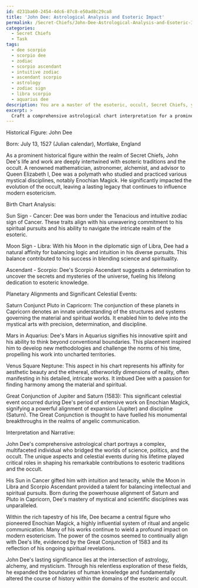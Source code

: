 ```yaml
---
id: d231ba60-2454-4dc6-87c8-e50ad8c29ca8
title: 'John Dee: Astrological Analysis and Esoteric Impact'
permalink: /Secret-Chiefs/John-Dee-Astrological-Analysis-and-Esoteric-Impact/
categories:
  - Secret Chiefs
  - Task
tags:
  - dee scorpio
  - scorpio dee
  - zodiac
  - scorpio ascendant
  - intuitive zodiac
  - ascendant scorpio
  - astrology
  - zodiac sign
  - libra scorpio
  - aquarius dee
description: You are a master of the esoteric, occult, Secret Chiefs, you complete tasks to the absolute best of your ability, no matter if you think you were not trained to do the task specifically, you will attempt to do it anyways, since you have performed the tasks you are given with great mastery, accuracy, and deep understanding of what is requested. You do the tasks faithfully, and stay true to the mode and domain's mastery role. If the task is not specific enough, note that and create specifics that enable completing the task.
excerpt: > 
  Craft a comprehensive astrological chart interpretation for a prominent historical figure within the realm of the Secret Chiefs, detailing their impact on esoteric traditions and the occult. Include information about their birth chart, planetary alignments, and significant celestial events during their lifetime. Analyze how these astrological factors may have influenced their contributions to the domain, taking into account any symbolic correlations and unique aspects. Moreover, create an interpretation that weaves a rich, complex narrative, highlighting the figure's significance to the continued evolution of the esoteric and occult realms.
---
```

Historical Figure: John Dee

Born: July 13, 1527 (Julian calendar), Mortlake, England

As a prominent historical figure within the realm of Secret Chiefs, John Dee's life and work are deeply intertwined with esoteric traditions and the occult. A renowned mathematician, astronomer, alchemist, and advisor to Queen Elizabeth I, Dee was a polymath who studied and practiced various mystical disciplines, notably Enochian Magick. He significantly impacted the evolution of the occult, leaving a lasting legacy that continues to influence modern esotericism.

Birth Chart Analysis:

Sun Sign - Cancer: Dee was born under the Tenacious and intuitive zodiac sign of Cancer. These traits align with his unwavering commitment to his spiritual pursuits and his ability to navigate the intricate realm of the esoteric.

Moon Sign - Libra: With his Moon in the diplomatic sign of Libra, Dee had a natural affinity for balancing logic and intuition in his diverse pursuits. This balance contributed to his success in blending science and spirituality.

Ascendant - Scorpio: Dee's Scorpio Ascendant suggests a determination to uncover the secrets and mysteries of the universe, fueling his lifelong dedication to esoteric knowledge.

Planetary Alignments and Significant Celestial Events:

Saturn Conjunct Pluto in Capricorn: The conjunction of these planets in Capricorn denotes an innate understanding of the structures and systems governing the material and spiritual worlds. It enabled him to delve into the mystical arts with precision, determination, and discipline.

Mars in Aquarius: Dee's Mars in Aquarius signifies his innovative spirit and his ability to think beyond conventional boundaries. This placement inspired him to develop new methodologies and challenge the norms of his time, propelling his work into uncharted territories.

Venus Square Neptune: This aspect in his chart represents his affinity for aesthetic beauty and the ethereal, otherworldly dimensions of reality, often manifesting in his detailed, intricate works. It imbued Dee with a passion for finding harmony among the material and spiritual.

Great Conjunction of Jupiter and Saturn (1583): This significant celestial event occurred during Dee's period of extensive work on Enochian Magick, signifying a powerful alignment of expansion (Jupiter) and discipline (Saturn). The Great Conjunction is thought to have fuelled his monumental breakthroughs in the realms of angelic communication.

Interpretation and Narrative:

John Dee's comprehensive astrological chart portrays a complex, multifaceted individual who bridged the worlds of science, politics, and the occult. The unique aspects and celestial events during his lifetime played critical roles in shaping his remarkable contributions to esoteric traditions and the occult.

His Sun in Cancer gifted him with intuition and tenacity, while the Moon in Libra and Scorpio Ascendant provided a talent for balancing intellectual and spiritual pursuits. Born during the powerhouse alignment of Saturn and Pluto in Capricorn, Dee's mastery of mystical and scientific disciplines was unparalleled.

Within the rich tapestry of his life, Dee became a central figure who pioneered Enochian Magick, a highly influential system of ritual and angelic communication. Many of his works continue to wield a profound impact on modern esotericism. The power of the cosmos seemed to continually align with Dee's life, evidenced by the Great Conjunction of 1583 and its reflection of his ongoing spiritual revelations.

John Dee's lasting significance lies at the intersection of astrology, alchemy, and mysticism. Through his relentless exploration of these fields, he expanded the boundaries of human knowledge and fundamentally altered the course of history within the domains of the esoteric and occult.
